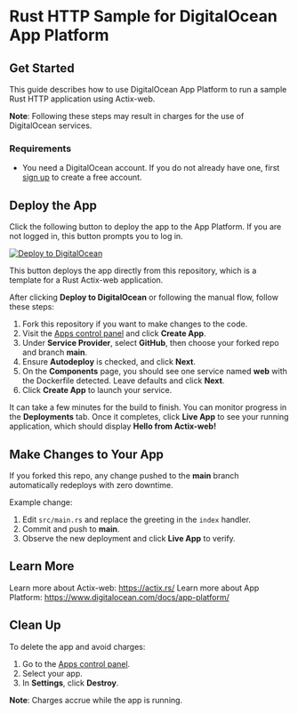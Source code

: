 # Rust HTTP Sample for DigitalOcean App Platform

## Get Started

This guide describes how to use DigitalOcean App Platform to run a sample Rust HTTP application using Actix-web.

**Note**: Following these steps may result in charges for the use of DigitalOcean services.

### Requirements

* You need a DigitalOcean account. If you do not already have one, first [sign up](https://cloud.digitalocean.com/registrations/new) to create a free account.

## Deploy the App

Click the following button to deploy the app to the App Platform. If you are not logged in, this button prompts you to log in.

[![Deploy to DigitalOcean](https://www.deploytodo.com/do-btn-blue.svg)](https://cloud.digitalocean.com/apps/new?repo=https://github.com/edu-samples/digitalocean-app-template-rust/tree/master)

This button deploys the app directly from this repository, which is a template for a Rust Actix-web application.

After clicking **Deploy to DigitalOcean** or following the manual flow, follow these steps:

1. Fork this repository if you want to make changes to the code.
2. Visit the [Apps control panel](https://cloud.digitalocean.com/apps) and click **Create App**.
3. Under **Service Provider**, select **GitHub**, then choose your forked repo and branch **main**.
4. Ensure **Autodeploy** is checked, and click **Next**.
5. On the **Components** page, you should see one service named **web** with the Dockerfile detected. Leave defaults and click **Next**.
6. Click **Create App** to launch your service.

It can take a few minutes for the build to finish. You can monitor progress in the **Deployments** tab. Once it completes, click **Live App** to see your running application, which should display **Hello from Actix-web!**

## Make Changes to Your App

If you forked this repo, any change pushed to the **main** branch automatically redeploys with zero downtime.

Example change:
1. Edit `src/main.rs` and replace the greeting in the `index` handler.
2. Commit and push to **main**.
3. Observe the new deployment and click **Live App** to verify.

## Learn More

Learn more about Actix-web: https://actix.rs/
Learn more about App Platform: https://www.digitalocean.com/docs/app-platform/

## Clean Up

To delete the app and avoid charges:
1. Go to the [Apps control panel](https://cloud.digitalocean.com/apps).
2. Select your app.
3. In **Settings**, click **Destroy**.

**Note**: Charges accrue while the app is running.
